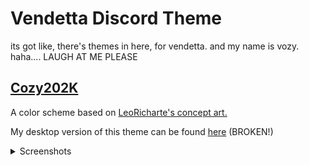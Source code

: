 # Vendetta Discord Theme
its got like, there's themes in here, for vendetta. and my name is vozy. haha.... LAUGH AT ME PLEASE

## [Cozy202K](https://github.com/SlippingGittys-Discord-Themes/Vozdetta/blob/main/Cozy202K.json)

A color scheme based on [LeoRicharte's concept art.](https://support.discord.com/hc/user_images/tjTxmvyJTRtuwQnIHuGnYQ.png)

My desktop version of this theme can be found [here](https://github.com/SlippingGittys-Discord-Themes/Cozy202K) (BROKEN!)

<details>
<summary>Screenshots</summary>

![Image2](https://user-images.githubusercontent.com/76500838/226142498-30d8f0dc-86be-4038-a2b9-145bf2c29ac7.png)

![Image1](https://user-images.githubusercontent.com/76500838/226142497-81e9c96a-6fa3-4d51-9b23-fc5986b8578c.png)
</details>


